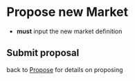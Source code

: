 # Propose new Market

- **must** input the new market definition

## Submit proposal
back to [Propose](./1005-PROP-propose.md) for details on proposing
